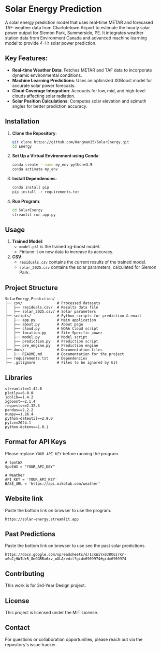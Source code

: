 # Solar Energy Prediction

A solar energy prediction model that uses real-time METAR and forecased TAF-weather data from Charlotetown Airport to estimate the hourly solar power output for Slemon Park, Summerside, PE. It integrates weather station data from Environment Canada and advanced machine learning model to provide 4-Hr solar power prediction.


## Key Features:
- **Real-time Weather Data**: Fetches METAR and TAF data to incorporate dynamic environmental conditions.
- **Machine Learning Predictions**: Uses an optimized XGBoost model for accurate solar power forecasts.
- **Cloud Coverage Integration**: Accounts for low, mid, and high-level clouds affecting solar radiation.
- **Solar Position Calculations**: Computes solar elevation and azimuth angles for better prediction accuracy.

## Installation

1. **Clone the Repository**:
   ```bash
   git clone https://github.com/Hangman25/SolarEnergy.git
   cd Energy
   ```
2. **Set Up a Virtual Environment using Conda**:
   ```bash
   conda create --name my_env python=3.9
   conda activate my_env
   ```
3. **Install Dependencies**:
   ```bash
   conda install pip
   pip install -r requirements.txt
   ```
4. **Run Program**:
   ```bash
   cd SolarEnergy
   streamlit run app.py 
   ```

## Usage

1. **Trained Model**:
   - `model.pkl` is the trained xg-boost model.
   - Fintune it on new data to increase its accuracy. 
2. **CSV**:
   - `residuals.csv` contains the current results of the trained model.
   - `solar_2025.csv` contains the solar parameters, calculated for Slemon Park. 

   
## Project Structure

```
SolarEnergy_Prediction/
│── csv/                # Processed datasets
│   ├── residuals.csv/  # Results data file
│   ├── solar_2025.csv/ # Solar parameters 
│── scripts/            # Python scripts for prediction & email
│   ├── app.py          # Main application 
│   ├── about.py        # About page
│   ├── cloud.py        # NOAA Cloud script
│   ├── location.py     # Site-Specific power
│   ├── model.py        # Model script
│   ├── prediction.py   # Prediction script
│   ├── pre_engine.py   # Prediction engine
│── docs/               # Documentation files
│   ├── README.md       # Documentation for the project
│── requirements.txt    # Dependencies
│── .gitignore          # Files to be ignored by Git
```

## Libraries
```
streamlit==1.42.0
plotly==6.0.0
joblib==1.4.2
xgboost==2.1.4
requests==2.32.3
pandas==2.2.2
numpy==1.26.4
python-dateutil==2.9.0  
pytz==2024.1 
python-dotenv==1.0.1
```

## Format for API Keys
Please replace `YOUR_API_KEY` before running the program. 
```
# SpotWX
SpotWX = "YOUR_API_KEY"

# Weather
API_KEY = 'YOUR_API_KEY'
BASE_URL = 'https://api.oikolab.com/weather'
```

## Website link
Paste the bottom link on browser to use the program.
```
https://solar-energy.streamlit.app
```
## Past Predictions
Paste the bottom link on browser to use see the past solar predictions.
```
https://docs.google.com/spreadsheets/d/1cKWiYx03RO6zrKr-x0oCjHWIUrR_8nGGRRx6xv_oULA/edit?gid=6909974#gid=6909974
```
## Contributing

This work is for 3rd-Year Design project. 

## License

This project is licensed under the MIT License.

## Contact

For questions or collaboration opportunities, please reach out via the repository's issue tracker.
